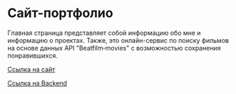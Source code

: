# Сайт-портфолио

Главная страница представляет собой информацию обо мне и информацию о проектах.
Также, это онлайн-сервис по поиску фильмов на основе данных API "Beatfilm‑movies" с возможностью сохранения понравившихся.

[Ссылка на сайт](https://kazarinov.nomoredomains.club/)

[Ссылка на Backend](https://github.com/SergeyKazarinov/movies-explorer-api)
